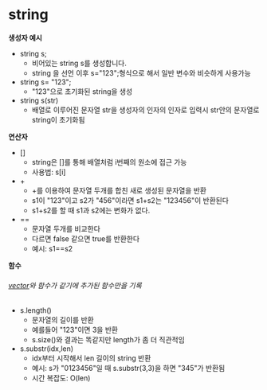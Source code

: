 # string

**생성자 예시**
- string s;
  - 비어있는 string s를 생성합니다.
  - string 을 선언 이후 s="123";형식으로 해서 일반 변수와 비슷하게 사용가능
- string s= "123";
  - "123"으로 초기화된 string을 생성
- string s(str)
  - 배열로 이루어진 문자열 str을 생성자의 인자의 인자로 입력시 str안의 문자열로 string이 초기화됨
  

**연산자**
- []
  - string은 []를 통해 배열처럼 i번째의 원소에 접근 가능
  - 사용법: s[i]
- &#43;
  - +를 이용하여 문자열 두개를 합친 새로 생성된 문자열을 반환
  - s1이 "123"이고 s2가 "456"이라면 s1+s2는 "123456"이 반환된다
  - s1+s2를 할 때 s1과 s2에는 변화가 없다.
- ==
  - 문자열 두개를 비교한다
  - 다르면 false 같으면 true를 반환한다
  - 예시: s1==s2

**함수**
###### [vector](https://github.com/LEE026/algorithm-and-data-structure/blob/main/c%2B%2B_stl_data_structure/vector.md)와 함수가 같기에 추가된 함수만을 기록

- s.length()
  - 문자열의 길이를 반환
  - 예를들어 "123"이면 3을 반환
  - s.size()와 결과는 똑같지만 length가 좀 더 직관적임
- s.substr(idx,len)
  - idx부터 시작해서 len 길이의 string 반환
  - 예시: s가 "0123456"일 때 s.substr(3,3)을 하면 "345"가 반환됨
  - 시간 복잡도: O(len)
